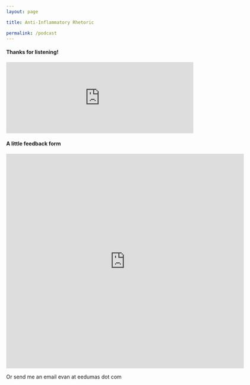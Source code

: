 ```yaml
---
layout: page

title: Anti-Inflammatory Rhetoric

permalink: /podcast
---
```


#### Thanks for listening! 
<iframe title="Embed Player" style="border: medium;" src="https://play.libsyn.com/embed/destination/id/4566192/height/192/theme/modern/size/large/thumbnail/yes/custom-color/2081a4/hide-playlist/yes/download/yes/font-color/fab9b9" height="192" width="100%" scrolling="no" allowfullscreen="" webkitallowfullscreen="true" mozallowfullscreen="true" oallowfullscreen="true" msallowfullscreen="true"></iframe>


#### A little feedback form
<iframe src="https://docs.google.com/forms/d/e/1FAIpQLSc7DvnTVHMv2WQKt89VN42bHnWLVuJupIWFEf7CyZf3iMsUcQ/viewform?embedded=true" width="640" height="579" frameborder="0" marginheight="0" marginwidth="0">Loading…</iframe>

Or send me an email evan at eedumas dot com